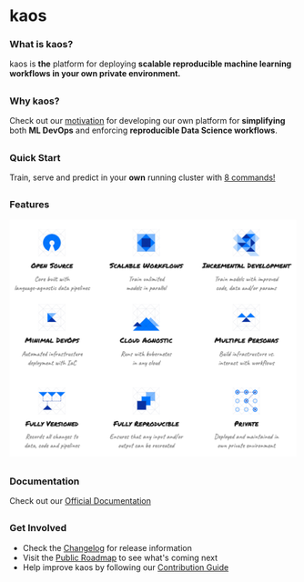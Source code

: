 # kaos
<!---[![GitHub license](https://img.shields.io/badge/license-apache-green.svg)](https://github.com/ki-labs/kaos/blob/master/LICENSE)
-->
### What is kaos?
kaos is **the** platform for deploying **scalable reproducible machine learning workflows in your own private environment.**

##
### Why kaos?

Check out our [motivation](https://ki-labs.gitbook.io/kaos/motivation) for developing our own platform for **simplifying** both **ML DevOps** and enforcing **reproducible Data Science workflows**.

##
### Quick Start

Train, serve and predict in your **own** running cluster with [8 commands!](https://ki-labs.gitbook.io/kaos/getting-started/quick-start)

##
### Features

![alt text](assets/kaos-features.png "kaos features")
<!---
* **Scalable Machine Learning Workflows**
  * _Train unlimited models in parallel_
* **Incremental Development**
  * _Train models with improved code, data and/or params_
* **Minimal DevOps**
  * _Automated infrastructure deployment with IaC_
* **Cloud Agnostic**
  * _Runs with kubernetes in any cloud_
* **Open Source**
  * _Core built with language agnostic data pipelines_
* **Multiple Personas**
  * _Build infrastructure vs. interact with workflows_
* **Fully Versioned**
  * _Records all changes to data, code and pipelines_
* **Fully Reproducible**
  * _Ensures that any input and/or output can be recreated_
* **Private**
  * _Deployed and maintained in own environment_
 -->
 
## 
### Documentation

Check out our [Official Documentation](https://ki-labs.gitbook.io/kaos)

##

### Get Involved

- Check the [Changelog](https://ki-labs.gitbook.io/kaos/miscellaneous/changelog) for release information
- Visit the [Public Roadmap](https://ki-labs.gitbook.io/kaos/miscellaneous/roadmap) to see what's coming next
- Help improve kaos by following our [Contribution Guide](.github/CONTRIBUTING.md)
